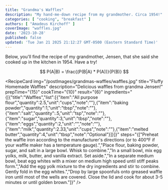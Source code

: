 ```yaml
---
title: "Grandma's Waffles"
description: "My hand-me-down recipe from my grandmother. Circa 1954!"
categories: [ "cooking", "breakfast" ]
authors: [ "Amadeus Kirchoff" ]
coverImage: "waffles.jpg"
date: '2023-10-28'
published: false
updated: 'Tue Jan 21 2025 21:12:27 GMT-0500 (Eastern Standard Time)'
---
```

<script> // usables
	import RecipeCard from '$lib/components/usables/RecipeCard/RecipeCard.svelte';
</script>

Below, you'll find the recipe of my grandmother, Jensen, that she said she cooked up in the kitchen in 1954. Have a try!


$$
P(A|B) = \frac{(P(B|A) * P(A))}{P(B)}
$$

<RecipeCard
img="/postImages/grandmas-waffles/waffles.jpg"
title="Fluffy Homemade Waffles"
description="Delicious waffles from grandma Jensen!"
prepTime="{15}"
cookTime="{10}"
result="{6}"
ingredients="{[{"title":"Waffles","list":[{"item":"All purpose flour","quantity":2.5,"unit":"cups","note":""},{"item":"baking powder","quantity":1,"unit":"tbsp","note":""},{"item":"salt","quantity":.5,"unit":"tsp","note":""},{"item":"sugar","quantity":3,"unit":"tbsp","note":""},{"item":"eggs","quantity":2,"unit":"","note":""},{"item":"milk","quantity":2.33,"unit":"cups","note":""},{"item":"melted butter","quantity":4,"unit":"tbsp","note":"Optional"}]}]}"
steps="{["Preheat the waffle iron according to the manufacturer's directions (or to 400°F if your waffle maker has a temperature gauge).","Place flour, baking powder, sugar, and salt in a large bowl. Whisk to combine.","In a small bowl, mix egg yolks, milk, butter, and vanilla extract. Set aside.","In a separate medium bowl, beat egg whites with a mixer on medium high speed until stiff peaks form.","Add the egg yolk mixture to the dry ingredients and stir to combine. Gently fold in the egg whites.","Drop by large spoonfuls onto greased waffle iron until most of the wells are covered. Close the lid and cook for about 3-5 minutes or until golden brown."]}"
/>
